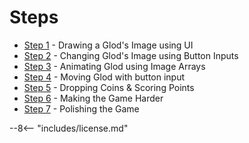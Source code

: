 # Steps

- [Step 1](step-1.md) - Drawing a Glod's Image using UI
- [Step 2](step-2.md) - Changing Glod's Image using Button Inputs
- [Step 3](step-3.md) - Animating Glod using Image Arrays
- [Step 4](step-4.md) - Moving Glod with button input
- [Step 5](step-5.md) - Dropping Coins & Scoring Points
- [Step 6](step-6.md) - Making the Game Harder
- [Step 7](step-7.md) - Polishing the Game

--8<-- "includes/license.md"
